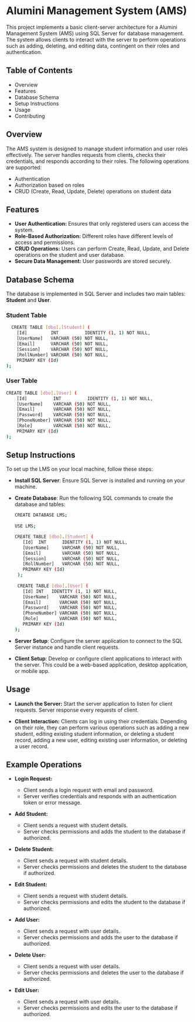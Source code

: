 # Alumini Management System (AMS)

This project implements a basic client-server architecture for a Alumini Management System (AMS) using SQL Server for database management. The system allows clients to interact with the server to perform operations such as adding, deleting, and editing data, contingent on their roles and authentication.


## Table of Contents

- Overview
- Features
- Database Schema
- Setup Instructions
- Usage
- Contributing

## Overview

The AMS system is designed to manage student information and user roles effectively. The server handles requests from clients, checks their credentials, and responds according to their roles. The following operations are supported:

- Authentication
- Authorization based on roles
- CRUD (Create, Read, Update, Delete) operations on student data

## Features

- **User Authentication:** Ensures that only registered users can access the system.
- **Role-Based Authorization:** Different roles have different levels of access and permissions.
- **CRUD Operations:** Users can perform Create, Read, Update, and Delete operations on the student and user database.
- **Secure Data Management:** User passwords are stored securely.


## Database Schema

The database is implemented in SQL Server and includes two main tables: **Student** and **User**.

### Student Table
```bash
  CREATE TABLE [dbo].[Student] (
    [Id]         INT          IDENTITY (1, 1) NOT NULL,
    [UserName]   VARCHAR (50) NOT NULL,
    [Email]      VARCHAR (50) NOT NULL,
    [Session]    VARCHAR (50) NOT NULL,
    [RollNumber] VARCHAR (50) NOT NULL,
    PRIMARY KEY (Id)
);
```
### User Table
```bash
CREATE TABLE [dbo].[User] (
    [Id]          INT          IDENTITY (1, 1) NOT NULL,
    [UserName]    VARCHAR (50) NOT NULL,
    [Email]       VARCHAR (50) NOT NULL,
    [Password]    VARCHAR (50) NOT NULL,
    [PhoneNumber] VARCHAR (50) NOT NULL,
    [Role]        VARCHAR (50) NOT NULL,
    PRIMARY KEY (Id)
);
```


## Setup Instructions

To set up the LMS on your local machine, follow these steps:

- **Install SQL Server**: Ensure SQL Server is installed and running on your machine.

- **Create Database**: Run the following SQL commands to create the database and tables:
   ```bash
   CREATE DATABASE LMS;
      
   USE LMS;
   
   CREATE TABLE [dbo].[Student] (
      [Id]  INT      IDENTITY (1, 1) NOT NULL,
      [UserName]     VARCHAR (50) NOT NULL,
      [Email]        VARCHAR (50) NOT NULL,
      [Session]      VARCHAR (50) NOT NULL,
      [RollNumber]   VARCHAR (50) NOT NULL,
      PRIMARY KEY (Id)
    );
    
    CREATE TABLE [dbo].[User] (
      [Id] INT   IDENTITY (1, 1) NOT NULL,
      [UserName]    VARCHAR (50) NOT NULL,
      [Email]       VARCHAR (50) NOT NULL,
      [Password]    VARCHAR (50) NOT NULL,
      [PhoneNumber] VARCHAR (50) NOT NULL,
      [Role]        VARCHAR (50) NOT NULL,
      PRIMARY KEY (Id)
   );
   ```
- **Server Setup**: Configure the server application to connect to the SQL Server instance and handle client requests.

- **Client Setup**: Develop or configure client applications to interact with the server. This could be a web-based application, desktop application, or mobile app.


## Usage
- **Launch the Server:** Start the server application to listen for client requests. Server response every requests of client.

- **Client Interaction:** Clients can log in using their credentials. Depending on their role, they can perform various operations such as adding a new student, editing existing student information, or deleting a student record, adding a new user, editing existing user information, or deleting a user record.

## Example Operations
- **Login Request:**
   - Client sends a login request with email and password.
   - Server verifies credentials and responds with an authentication token or error message.

- **Add Student:**
   - Client sends a request with student details.
   - Server checks permissions and adds the student to the database if authorized.

- **Delete Student:**
   - Client sends a request with student details.
   - Server checks permissions and deletes the student to the database if authorized.

- **Edit Student:**
   - Client sends a request with student details.
   - Server checks permissions and edits the student to the database if authorized.

- **Add User:**
   - Client sends a request with user details.
   - Server checks permissions and adds the user to the database if authorized.

- **Delete User:**
   - Client sends a request with user details.
   - Server checks permissions and deletes the user to the database if authorized.

- **Edit User:**
   - Client sends a request with user details.
   - Server checks permissions and edits the user to the database if authorized.
